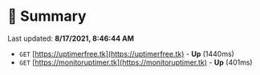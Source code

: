 # 📖 Summary
Last updated: **8/17/2021, 8:46:44 AM**

- `GET` [https://uptimerfree.tk](https://uptimerfree.tk) - **Up** (1440ms)
- `GET` [https://monitoruptimer.tk](https://monitoruptimer.tk) - **Up** (401ms)
